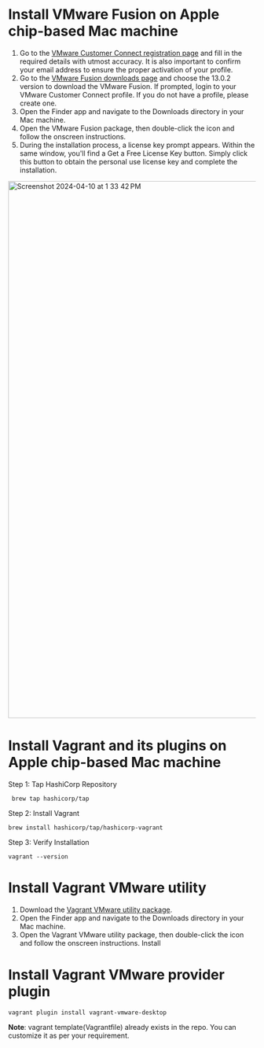 
# Install VMware Fusion on Apple chip-based Mac machine
1. Go to the [VMware Customer Connect registration page](https://customerconnect.vmware.com/account-registration) and fill in the required details with utmost accuracy. It is also important to confirm your email address to ensure the proper activation of your profile.
2. Go to the [VMware Fusion downloads page](https://customerconnect.vmware.com/downloads/details?downloadGroup=FUS-1302&productId=1375&rPId=105193) and choose the 13.0.2 version to download the VMware Fusion. If prompted, login to your VMware Customer Connect profile. If you do not have a profile, please create one.
3. Open the Finder app and navigate to the Downloads directory in your Mac machine.
4. Open the VMware Fusion package, then double-click the icon and follow the onscreen instructions.
5. During the installation process, a license key prompt appears. Within the same window, you'll find a Get a Free License Key button. Simply click this button to obtain the personal use license key and complete the installation.
   
<img width="1092" alt="Screenshot 2024-04-10 at 1 33 42 PM" src="https://github.com/shurutech/knee/assets/150419934/e092d3eb-b7aa-45c0-987e-e67c70b5bbd1">

# Install Vagrant and its plugins on Apple chip-based Mac machine
Step 1: Tap HashiCorp Repository
```
 brew tap hashicorp/tap
```
Step 2: Install Vagrant 
```
brew install hashicorp/tap/hashicorp-vagrant
```
Step 3: Verify Installation
```
vagrant --version
```

# Install Vagrant VMware utility
1. Download the [Vagrant VMware utility package](https://releases.hashicorp.com/vagrant-vmware-utility/1.0.22/vagrant-vmware-utility_1.0.22_darwin_amd64.dmgs).
2. Open the Finder app and navigate to the Downloads directory in your Mac machine.
3. Open the Vagrant VMware utility package, then double-click the icon and follow the onscreen instructions.
Install

# Install Vagrant VMware provider plugin
```
vagrant plugin install vagrant-vmware-desktop
```
**Note**: vagrant template(Vagrantfile) already exists in the repo. You can customize it as per your requirement.
















